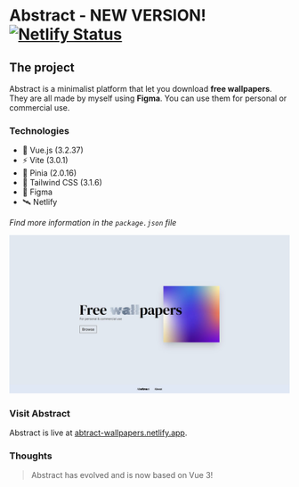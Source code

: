 # Abstract - NEW VERSION! [![Netlify Status](https://api.netlify.com/api/v1/badges/ecfd410b-7d81-43ac-a67d-cc83f85055ec/deploy-status)](https://app.netlify.com/sites/abstract-wallpapers/deploys)

## The project

Abstract is a minimalist platform that let you download **free wallpapers**. They are all made by myself using **Figma**. You can use them for personal or commercial use.

### Technologies

* 🔭 Vue.js (3.2.37)
* ⚡ Vite (3.0.1)
* 🍍 Pinia (2.0.16)
* 🌈 Tailwind CSS (3.1.6)
* 🎨 Figma
* 🛰️ Netlify

*Find more information in the `package.json` file*

<picture>
  <source media="(prefers-color-scheme: dark)" srcset="/src/assets/screenshots/abstract_dark_preview.JPG">
  <img alt="Abstract's homepage preview in light and dark color mode." src="/src/assets/screenshots/abstract_light_preview.JPG">
</picture>

### Visit Abstract

Abstract is live at [abtract-wallpapers.netlify.app](https://abstract-wallpapers.netlify.app/).

### Thoughts

> Abstract has evolved and is now based on Vue 3!